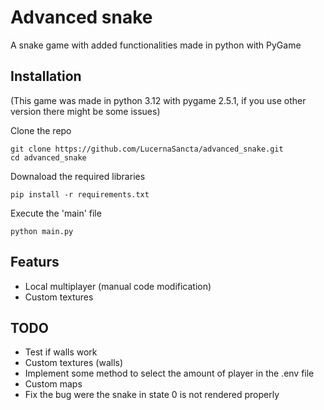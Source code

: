 # Advanced snake

A snake game with added functionalities made in python with PyGame

## Installation
(This game was made in python 3.12 with pygame 2.5.1, if you use other version there might be some issues)

Clone the repo
```
git clone https://github.com/LucernaSancta/advanced_snake.git
cd advanced_snake
```
Downaload the required libraries
```
pip install -r requirements.txt
```
Execute the 'main' file
```
python main.py
```

## Featurs

* Local multiplayer (manual code modification)
* Custom textures

## TODO

* Test if walls work
* Custom textures (walls)
* Implement some method to select the amount of player in the .env file
* Custom maps
* Fix the bug were the snake in state 0 is not rendered properly
